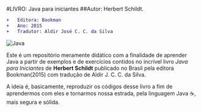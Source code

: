 #LIVRO: Java para iniciantes
##Autor: Herbert Schildt.


```diff
+   Editora: Bookman 
+   Ano: 2015
+   Tradutor: Aldir José C. C. da Silva 
```
![Java](https://img.shields.io/badge/Java-%23FFac45.svg?&style=for-the-badge&logo=java&logoColor=white&color=yellow)

Este é um repositório meramente didático com a finalidade de aprender Java a partir de exemplos e de exercícios contidos no incrível livro *Java para Iniciantes* de **Herbert Schildt** publicado no Brasil pela editora Bookman(2015) com tradução de Aldir J. C. C. da Silva.

A ideia é, basicamente, reproduzir os códigos desse livro a fim de aprendermos com eles e tornarmos nossa estrada, pela linguagem Java :coffee:, mais segura e sólida.
